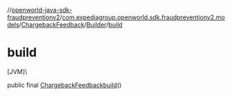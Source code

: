 //[openworld-java-sdk-fraudpreventionv2](../../../../index.md)/[com.expediagroup.openworld.sdk.fraudpreventionv2.models](../../index.md)/[ChargebackFeedback](../index.md)/[Builder](index.md)/[build](build.md)

# build

[JVM]\

public final [ChargebackFeedback](../index.md)[build](build.md)()
